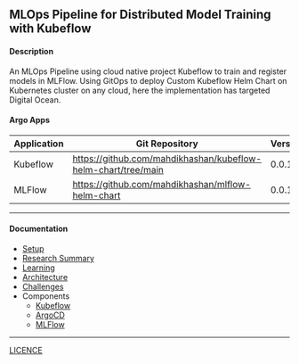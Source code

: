 MLOps Pipeline for Distributed Model Training with Kubeflow
---

#### Description

An MLOps Pipeline using cloud native project Kubeflow to train and register models in MLFlow. Using GitOps to deploy Custom Kubeflow Helm Chart on Kubernetes cluster on any cloud, here the implementation has targeted Digital Ocean.

#### Argo Apps

| Application | Git Repository | Version |
| - | - | - |
| Kubeflow | https://github.com/mahdikhashan/kubeflow-helm-chart/tree/main | 0.0.1 |
| MLFlow | https://github.com/mahdikhashan/mlflow-helm-chart | 0.0.1 |

---

#### Documentation

- [Setup](./docs/SETUP.md)
- [Research Summary](./docs/RESEARCH_SUMMARY.md)
- [Learning](./docs/LEARNINGS.md)
- [Architecture](./docs/ARCH.md)
- [Challenges](./docs/CHALLENGES.md)
- Components
  - [Kubeflow](./docs/KUEBFLOW.md)
  - [ArgoCD](./docs/ARGO.md)
  - [MLFlow](./apps/registry/mlflow/README.md)

--- 

[LICENCE](./LICENSE)
